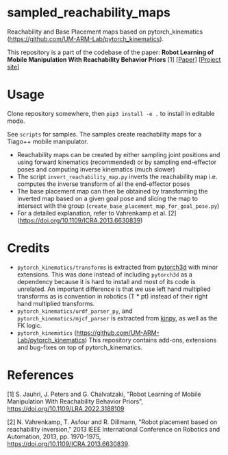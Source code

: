 # sampled_reachability_maps
Reachability and Base Placement maps based on pytorch_kinematics (https://github.com/UM-ARM-Lab/pytorch_kinematics).

This repository is a part of the codebase of the paper: **Robot Learning of Mobile Manipulation With Reachability Behavior Priors** [1] [[Paper](https://arxiv.org/abs/2203.04051)] [[Project site](https://irosalab.com/rlmmbp/)]

# Usage
Clone repository somewhere, then `pip3 install -e .` to install in editable mode.

See `scripts` for samples. The samples create reachability maps for a Tiago++ mobile manipulator.

- Reachability maps can be created by either sampling joint positions and using forward kinematics (recommended) or by sampling end-effector poses and computing inverse kinematics (much slower)
- The script `invert_reachability_map.py` inverts the reachability map i.e. computes the inverse transform of all the end-effector poses
- The base placement map can then be obtained by transforming the inverted map based on a given goal pose and slicing the map to intersect with the group (`create_base_placement_map_for_goal_pose.py`)
- For a detailed explanation, refer to Vahrenkamp et al. [2] (https://doi.org/10.1109/ICRA.2013.6630839)

# Credits
- `pytorch_kinematics/transforms` is extracted from [pytorch3d](https://github.com/facebookresearch/pytorch3d) with minor extensions.
This was done instead of including `pytorch3d` as a dependency because it is hard to install and most of its code is unrelated.
  An important difference is that we use left hand multiplied transforms as is convention in robotics (T * pt) instead of their
  right hand multiplied transforms.
- `pytorch_kinematics/urdf_parser_py`, and `pytorch_kinematics/mjcf_parser` is extracted from [kinpy](https://github.com/neka-nat/kinpy), as well as the FK logic.
- `pytorch_kinematics` (https://github.com/UM-ARM-Lab/pytorch_kinematics)
This repository contains add-ons, extensions and bug-fixes on top of pytorch_kinematics.

# References
[1] S. Jauhri, J. Peters and G. Chalvatzaki, "Robot Learning of Mobile Manipulation With Reachability Behavior Priors", https://doi.org/10.1109/LRA.2022.3188109 

[2] N. Vahrenkamp, T. Asfour and R. Dillmann, "Robot placement based on reachability inversion," 2013 IEEE International Conference on Robotics and Automation, 2013, pp. 1970-1975, https://doi.org/10.1109/ICRA.2013.6630839.
